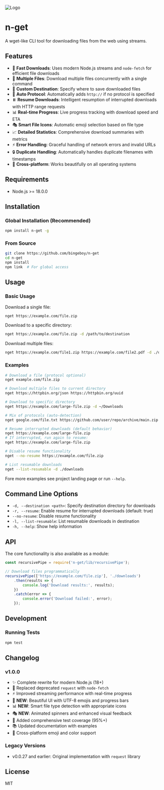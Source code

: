 ![Logo](https://raw.github.com/bingeboy/n-get/master/assets/nget-logo.png)

# n-get

A wget-like CLI tool for downloading files from the web using streams.

## Features

- 🚀 **Fast Downloads**: Uses modern Node.js streams and `node-fetch` for efficient file downloads
- 📁 **Multiple Files**: Download multiple files concurrently with a single command
- 🎯 **Custom Destination**: Specify where to save downloaded files
- 🔄 **Auto Protocol**: Automatically adds `http://` if no protocol is specified
- ⏸️ **Resume Downloads**: Intelligent resumption of interrupted downloads with HTTP range requests
- 📊 **Real-time Progress**: Live progress tracking with download speed and ETA
- 🎭 **Smart File Icons**: Automatic emoji selection based on file type
- 📈 **Detailed Statistics**: Comprehensive download summaries with metrics
- ⚡ **Error Handling**: Graceful handling of network errors and invalid URLs
- 🔒 **Duplicate Handling**: Automatically handles duplicate filenames with timestamps
- 🌈 **Cross-platform**: Works beautifully on all operating systems

## Requirements

- Node.js >= 18.0.0

## Installation

### Global Installation (Recommended)
```bash
npm install n-get -g
```

### From Source
```bash
git clone https://github.com/bingeboy/n-get
cd n-get
npm install
npm link  # For global access
```

## Usage

### Basic Usage

Download a single file:
```bash
nget https://example.com/file.zip
```

Download to a specific directory:
```bash
nget https://example.com/file.zip -d /path/to/destination
```

Download multiple files:
```bash
nget https://example.com/file1.zip https://example.com/file2.pdf -d ./downloads
```

### Examples

```bash
# Download a file (protocol optional)
nget example.com/file.zip

# Download multiple files to current directory
nget https://httpbin.org/json https://httpbin.org/uuid

# Download to specific directory
nget https://example.com/large-file.zip -d ~/Downloads

# Mix of protocols (auto-detection)
nget google.com/file.txt https://github.com/user/repo/archive/main.zip

# Resume interrupted downloads (default behavior)
nget https://example.com/large-file.zip
# If interrupted, run again to resume:
nget https://example.com/large-file.zip

# Disable resume functionality
nget --no-resume https://example.com/file.zip

# List resumable downloads
nget --list-resumable -d ./downloads
```

Fore more examples see project landing page or run `--help`.

## Command Line Options

- `-d, --destination <path>`: Specify destination directory for downloads
- `-r, --resume`: Enable resume for interrupted downloads (default: true)
- `--no-resume`: Disable resume functionality
- `-l, --list-resumable`: List resumable downloads in destination
- `-h, --help`: Show help information

## API

The core functionality is also available as a module:

```javascript
const recursivePipe = require('n-get/lib/recursivePipe');

// Download files programmatically
recursivePipe(['https://example.com/file.zip'], './downloads')
    .then(results => {
        console.log('Download results:', results);
    })
    .catch(error => {
        console.error('Download failed:', error);
    });
```

## Development

### Running Tests

```bash
npm test
```
## Changelog

### v1.0.0
- ✨ Complete rewrite for modern Node.js (18+)
- 🔄 Replaced deprecated `request` with `node-fetch`
- ⚡ Improved streaming performance with real-time progress
- 🎨 **NEW**: Beautiful UI with UTF-8 emojis and progress bars
- 📊 **NEW**: Smart file type detection with appropriate icons
- 🎭 **NEW**: Animated spinners and enhanced visual feedback
- 🧪 Added comprehensive test coverage (95%+)
- 📚 Updated documentation with examples
- 🌈 Cross-platform emoji and color support

### Legacy Versions
- v0.0.27 and earlier: Original implementation with `request` library

## License

MIT

